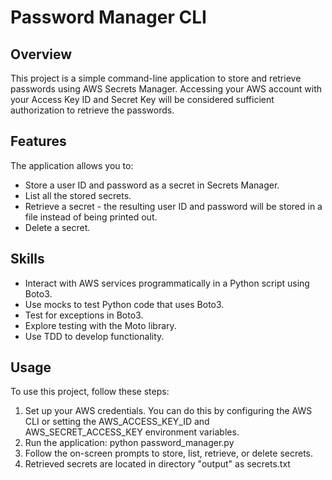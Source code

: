 # Password Manager CLI

## Overview

This project is a simple command-line application to store and retrieve passwords using AWS Secrets Manager. Accessing your AWS account with your Access Key ID and Secret Key will be considered sufficient authorization to retrieve the passwords.

## Features

The application allows you to:

- Store a user ID and password as a secret in Secrets Manager.
- List all the stored secrets.
- Retrieve a secret - the resulting user ID and password will be stored in a file instead of being printed out.
- Delete a secret.

## Skills

- Interact with AWS services programmatically in a Python script using Boto3.
- Use mocks to test Python code that uses Boto3.
- Test for exceptions in Boto3.
- Explore testing with the Moto library.
- Use TDD to develop functionality.

## Usage

To use this project, follow these steps:

1. Set up your AWS credentials. You can do this by configuring the AWS CLI or setting the AWS_ACCESS_KEY_ID and AWS_SECRET_ACCESS_KEY environment variables.
2. Run the application:
    python password_manager.py
3. Follow the on-screen prompts to store, list, retrieve, or delete secrets.
4. Retrieved secrets are located in directory "output" as secrets.txt
